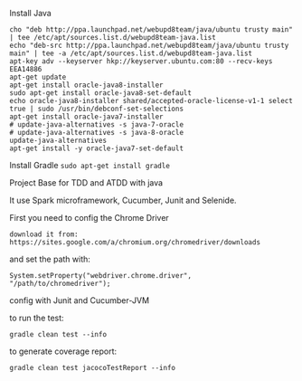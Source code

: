 Install Java

```
cho "deb http://ppa.launchpad.net/webupd8team/java/ubuntu trusty main" | tee /etc/apt/sources.list.d/webupd8team-java.list
echo "deb-src http://ppa.launchpad.net/webupd8team/java/ubuntu trusty main" | tee -a /etc/apt/sources.list.d/webupd8team-java.list
apt-key adv --keyserver hkp://keyserver.ubuntu.com:80 --recv-keys EEA14886
apt-get update
apt-get install oracle-java8-installer
sudo apt-get install oracle-java8-set-default
echo oracle-java8-installer shared/accepted-oracle-license-v1-1 select true | sudo /usr/bin/debconf-set-selections
apt-get install oracle-java7-installer
# update-java-alternatives -s java-7-oracle
# update-java-alternatives -s java-8-oracle
update-java-alternatives
apt-get install -y oracle-java7-set-default
```
Install Gradle
`sudo apt-get install gradle`


Project Base for TDD and ATDD with java

It use Spark microframework, Cucumber, Junit and Selenide.

First you need to config the Chrome Driver

    download it from: https://sites.google.com/a/chromium.org/chromedriver/downloads

and set the path with:

    System.setProperty("webdriver.chrome.driver", "/path/to/chromedriver");


config with Junit and Cucumber-JVM

to run the test:

    gradle clean test --info

to generate coverage report:

    gradle clean test jacocoTestReport --info

